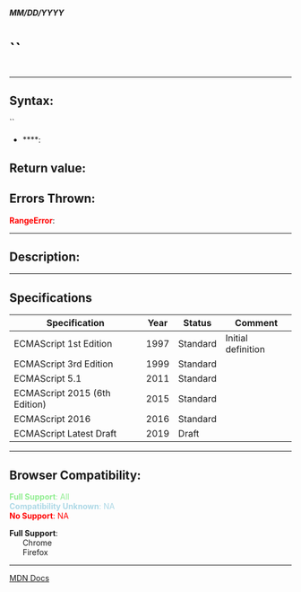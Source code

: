 ##### MM/DD/YYYY
# ``

```js

```

---

## Syntax:
``

* ****: 

## Return value:


## Errors Thrown:
<span style="color: red">**RangeError**</span>: 

---

## Description:


---

## Specifications
| Specification | Year | Status | Comment |
|---|---|---|---|
| ECMAScript 1st Edition | 1997 | Standard | Initial definition |
| ECMAScript 3rd Edition | 1999 | Standard |  |
| ECMAScript 5.1 | 2011 | Standard |  |
| ECMAScript 2015 (6th Edition) | 2015 | Standard |  |
| ECMAScript 2016 | 2016 | Standard |  |
| ECMAScript Latest Draft | 2019 | Draft |  |

---

## Browser Compatibility:
<span style="color: lightgreen">**Full Support**: All</span>  
<span style="color: lightblue">**Compatibility Unknown**: NA</span>  
<span style="color: red">**No Support**: NA</span>

<span style="color: ">**Full Support**:  
  &nbsp; &nbsp; &nbsp; Chrome  
  &nbsp; &nbsp; &nbsp; Firefox  
</span>

---

[MDN Docs](https://developer.mozilla.org/en-US/docs/Web/JavaScript/Reference/Global_Objects/Date/getFullYear)